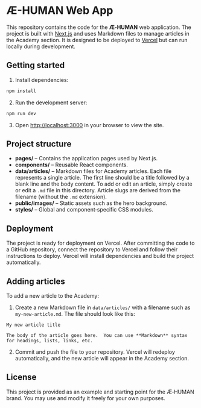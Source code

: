 # Æ-HUMAN Web App

This repository contains the code for the **Æ‑HUMAN** web application.  The project is built with [Next.js](https://nextjs.org/) and uses Markdown files to manage articles in the Academy section.  It is designed to be deployed to [Vercel](https://vercel.com/) but can run locally during development.

## Getting started

1.  Install dependencies:

```bash
npm install
```

2.  Run the development server:

```bash
npm run dev
```

3.  Open [http://localhost:3000](http://localhost:3000) in your browser to view the site.

## Project structure

- **pages/** – Contains the application pages used by Next.js.
- **components/** – Reusable React components.
- **data/articles/** – Markdown files for Academy articles.  Each file represents a single article.  The first line should be a title followed by a blank line and the body content.  To add or edit an article, simply create or edit a `.md` file in this directory.  Article slugs are derived from the filename (without the `.md` extension).
- **public/images/** – Static assets such as the hero background.
- **styles/** – Global and component‑specific CSS modules.

## Deployment

The project is ready for deployment on Vercel.  After committing the code to a GitHub repository, connect the repository to Vercel and follow their instructions to deploy.  Vercel will install dependencies and build the project automatically.

## Adding articles

To add a new article to the Academy:

1.  Create a new Markdown file in `data/articles/` with a filename such as `my-new-article.md`.  The file should look like this:

   ```
   My new article title

   The body of the article goes here.  You can use **Markdown** syntax for headings, lists, links, etc.
   ```

2.  Commit and push the file to your repository.  Vercel will redeploy automatically, and the new article will appear in the Academy section.

## License

This project is provided as an example and starting point for the Æ‑HUMAN brand.  You may use and modify it freely for your own purposes.